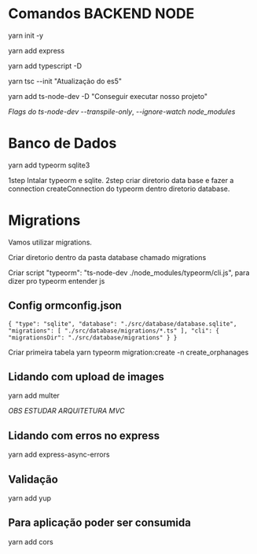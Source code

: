 # Comandos BACKEND NODE

yarn init -y

yarn add express

yarn add typescript -D

yarn tsc --init  "Atualização do es5"

yarn add ts-node-dev -D  "Conseguir executar nosso projeto"

*Flags do ts-node-dev*
*--transpile-only*, *--ignore-watch node_modules*

# Banco de Dados

yarn add typeorm sqlite3

1step Intalar typeorm e sqlite.
2step criar diretorio data base e fazer a connection createConnection do typeorm dentro diretorio database.

# Migrations

Vamos utilizar migrations.

Criar diretorio dentro da pasta database chamado migrations

Criar script "typeorm": "ts-node-dev ./node_modules/typeorm/cli.js", para dizer pro typeorm entender js

## Config ormconfig.json
`{
    "type": "sqlite",
    "database": "./src/database/database.sqlite",
    "migrations": [
        "./src/database/migrations/*.ts"
    ],
    "cli": {
        "migrationsDir": "./src/database/migrations"
    }
}`

Criar primeira tabela
yarn typeorm migration:create -n create_orphanages

## Lidando com upload de images
yarn add multer

*OBS ESTUDAR ARQUITETURA MVC*

## Lidando com erros no express
yarn add express-async-errors

## Validação
yarn add yup


## Para aplicação poder ser consumida

yarn add cors

